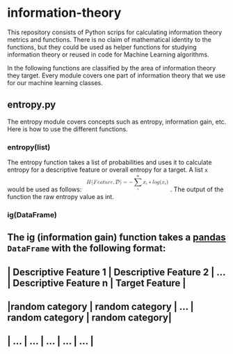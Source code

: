 # information-theory

This repository consists of Python scrips for calculating information theory metrics and functions. There is no claim of mathematical identity to the functions, but they could be used as helper functions for studying information theory or reused in code for Machine Learning algorithms.

In the following functions are classified by the area of information theory they target. Every module covers one part of information theory that we use for our machine learning classes.

## entropy.py
The entropy module covers concepts such as entropy, information gain, etc. Here is how to use the different functions.

### entropy(list)
The entropy function takes a list of probabilities and uses it to calculate entropy for a descriptive feature or overall entropy for a target. A list `x` would be used as follows: <img src="images/equation1.png" width="200">. The output of the function the raw entropy value as int.

### ig(DataFrame)
The ig (information gain) function takes a [pandas](https://pandas.pydata.org/) `DataFrame` with the following format:
------------------------------------------------------------------------------------------------
| Descriptive Feature 1 | Descriptive Feature 2 | ... | Descriptive Feature n | Target Feature |
------------------------------------------------------------------------------------------------
|random category        | random category       | ... | random category       | random category|
------------------------------------------------------------------------------------------------
| ...                   | ...                   | ... | ...                   | ...            |
------------------------------------------------------------------------------------------------
